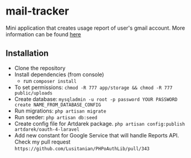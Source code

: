 mail-tracker
============

Mini application that creates usage report of user's gmail account.
More information can be found [here](https://developers.google.com/admin-sdk/reports/)

## Installation

- Clone the repository
- Install dependencies (from console)
    - run ```composer install```
- To set permissions: ```chmod -R 777 app/storage && chmod -R 777 public/uploads```
- Create database: ```mysqladmin -u root -p password YOUR PASSWORD create NAME_FROM_DATABASE_CONFIG```
- Run migrations: ```php artisan migrate```
- Run seeder: ```php artisan db:seed```
- Create config file for Artdarek package. ```php artisan config:publish artdarek/oauth-4-laravel```
- Add new constant for Google Service that will handle Reports API. Check my pull request ``` https://github.com/Lusitanian/PHPoAuthLib/pull/343 ```